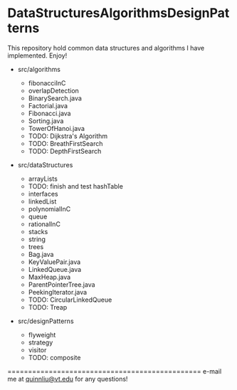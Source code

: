 DataStructuresAlgorithmsDesignPatterns
======================================

This repository hold common data structures and algorithms I have implemented. Enjoy!   

- src/algorithms
    + fibonacciInC
    + overlapDetection
    + BinarySearch.java
    + Factorial.java
    + Fibonacci.java
    + Sorting.java
    + TowerOfHanoi.java
    + TODO: Dijkstra's Algorithm
    + TODO: BreathFirstSearch
    + TODO: DepthFirstSearch

- src/dataStructures
    + arrayLists
    + TODO: finish and test hashTable
    + interfaces
    + linkedList
    + polynomialInC
    + queue
    + rationalInC
    + stacks
    + string
    + trees
    + Bag.java
    + KeyValuePair.java
    + LinkedQueue.java
    + MaxHeap.java
    + ParentPointerTree.java
    + PeekingIterator.java
    + TODO: CircularLinkedQueue
    + TODO: Treap
    
- src/designPatterns
    + flyweight
    + strategy
    + visitor
    + TODO: composite


===============================================
e-mail me at quinnliu@vt.edu for any questions!